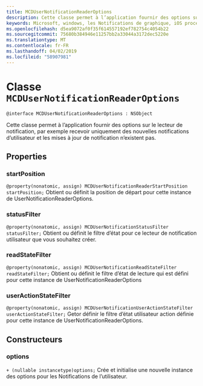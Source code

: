 ```yaml
---
title: MCDUserNotificationReaderOptions
description: Cette classe permet à l’application fournir des options sur le lecteur de notification, par exemple recevoir uniquement des nouvelles notifications d’utilisateur et les mises à jour de notification n’existent pas.
keywords: Microsoft, windows, les Notifications de graphique, iOS procédures, procédures iPhone
ms.openlocfilehash: d5ea9072af0f35f614557192ef782754c4054b22
ms.sourcegitcommit: 75680b384946e11257bb2a33044a3172dec5220e
ms.translationtype: MT
ms.contentlocale: fr-FR
ms.lasthandoff: 04/02/2019
ms.locfileid: "58907981"
---
```

# <a name="class-mcdusernotificationreaderoptions"></a>Classe `MCDUserNotificationReaderOptions`

```
@interface MCDUserNotificationReaderOptions : NSObject
```

Cette classe permet à l’application fournir des options sur le lecteur de notification, par exemple recevoir uniquement des nouvelles notifications d’utilisateur et les mises à jour de notification n’existent pas. 

## <a name="properties"></a>Properties

### <a name="startposition"></a>startPosition
`@property(nonatomic, assign) MCDUserNotificationReaderStartPosition startPosition;` Obtient ou définit la position de départ pour cette instance de UserNotificationReaderOptions.

### <a name="statusfilter"></a>statusFilter
`@property(nonatomic, assign) MCDUserNotificationStatusFilter statusFilter;` Obtient ou définit le filtre d’état pour ce lecteur de notification utilisateur que vous souhaitez créer.

### <a name="readstatefilter"></a>readStateFilter
`@property(nonatomic, assign) MCDUserNotificationReadStateFilter readStateFilter;` Obtient ou définit le filtre d’état de lecture qui est défini pour cette instance de UserNotificationReaderOptions

### <a name="useractionstatefilter"></a>userActionStateFilter
`@property(nonatomic, assign) MCDUserNotificationUserActionStateFilter userActionStateFilter;` Getor définir le filtre d’état utilisateur action définie pour cette instance de UserNotificationReaderOptions.

## <a name="constructors"></a>Constructeurs

### <a name="options"></a>options
`+ (nullable instancetype)options;` Crée et initialise une nouvelle instance des options pour les Notifications de l’utilisateur.